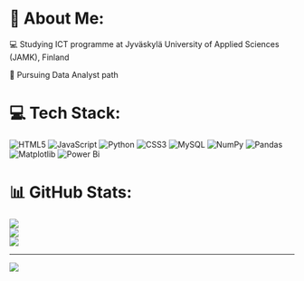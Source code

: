 # 💫 About Me:
💻 Studying ICT programme at Jyväskylä University of Applied Sciences (JAMK), Finland

🏢 Pursuing Data Analyst path

# 💻 Tech Stack:
![HTML5](https://img.shields.io/badge/html5-%23E34F26.svg?style=for-the-badge&logo=html5&logoColor=white) ![JavaScript](https://img.shields.io/badge/javascript-%23323330.svg?style=for-the-badge&logo=javascript&logoColor=%23F7DF1E) ![Python](https://img.shields.io/badge/python-3670A0?style=for-the-badge&logo=python&logoColor=ffdd54) ![CSS3](https://img.shields.io/badge/css3-%231572B6.svg?style=for-the-badge&logo=css3&logoColor=white) ![MySQL](https://img.shields.io/badge/mysql-4479A1.svg?style=for-the-badge&logo=mysql&logoColor=white) ![NumPy](https://img.shields.io/badge/numpy-%23013243.svg?style=for-the-badge&logo=numpy&logoColor=white) ![Pandas](https://img.shields.io/badge/pandas-%23150458.svg?style=for-the-badge&logo=pandas&logoColor=white) ![Matplotlib](https://img.shields.io/badge/Matplotlib-%23ffffff.svg?style=for-the-badge&logo=Matplotlib&logoColor=black) ![Power Bi](https://img.shields.io/badge/power_bi-F2C811?style=for-the-badge&logo=powerbi&logoColor=black)
# 📊 GitHub Stats:
![](https://github-readme-stats.vercel.app/api?username=nicheoflasting&theme=dark&hide_border=false&include_all_commits=false&count_private=false)<br/>
![](https://nirzak-streak-stats.vercel.app/?user=nicheoflasting&theme=dark&hide_border=false)<br/>
![](https://github-readme-stats.vercel.app/api/top-langs/?username=nicheoflasting&theme=dark&hide_border=false&include_all_commits=false&count_private=false&layout=compact)

---
[![](https://visitcount.itsvg.in/api?id=nicheoflasting&icon=0&color=0)](https://visitcount.itsvg.in)

<!-- Proudly created with GPRM ( https://gprm.itsvg.in ) -->


